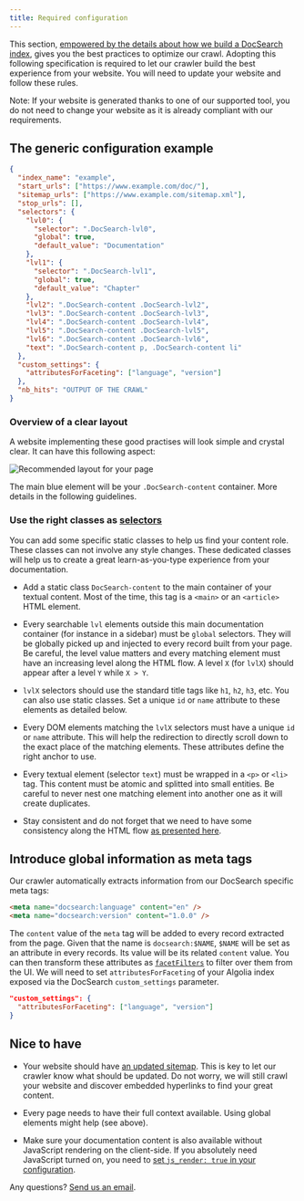 ```yaml
---
title: Required configuration
---
```


This section, [empowered by the details about how we build a DocSearch
index][1], gives you the best practices to optimize our crawl. Adopting this
following specification is required to let our crawler build the best experience
from your website. You will need to update your website and follow these rules.

Note: If your website is generated thanks to one of our supported tool, you do
not need to change your website as it is already compliant with our
requirements.

## The generic configuration example

```json
{
  "index_name": "example",
  "start_urls": ["https://www.example.com/doc/"],
  "sitemap_urls": ["https://www.example.com/sitemap.xml"],
  "stop_urls": [],
  "selectors": {
    "lvl0": {
      "selector": ".DocSearch-lvl0",
      "global": true,
      "default_value": "Documentation"
    },
    "lvl1": {
      "selector": ".DocSearch-lvl1",
      "global": true,
      "default_value": "Chapter"
    },
    "lvl2": ".DocSearch-content .DocSearch-lvl2",
    "lvl3": ".DocSearch-content .DocSearch-lvl3",
    "lvl4": ".DocSearch-content .DocSearch-lvl4",
    "lvl5": ".DocSearch-content .DocSearch-lvl5",
    "lvl6": ".DocSearch-content .DocSearch-lvl6",
    "text": ".DocSearch-content p, .DocSearch-content li"
  },
  "custom_settings": {
    "attributesForFaceting": ["language", "version"]
  },
  "nb_hits": "OUTPUT OF THE CRAWL"
}
```

### Overview of a clear layout

A website implementing these good practises will look simple and crystal clear.
It can have this following aspect:

<img src="https://docsearch.algolia.com/img/assets/recommended-layout.png" alt="Recommended layout for your page"/>

The main blue element will be your `.DocSearch-content` container. More details
in the following guidelines.

### Use the right classes as [selectors][2]

You can add some specific static classes to help us find your content role.
These classes can not involve any style changes. These dedicated classes will
help us to create a great learn-as-you-type experience from your documentation.

- Add a static class `DocSearch-content` to the main container of your textual
  content. Most of the time, this tag is a `<main>` or an `<article>` HTML
  element.

- Every searchable `lvl` elements outside this main documentation container (for
  instance in a sidebar) must be `global` selectors. They will be globally
  picked up and injected to every record built from your page. Be careful, the
  level value matters and every matching element must have an increasing level
  along the HTML flow. A level `X` (for `lvlX`) should appear after a level `Y`
  while `X > Y`.

- `lvlX` selectors should use the standard title tags like `h1`, `h2`, `h3`,
  etc. You can also use static classes. Set a unique `id` or `name` attribute to
  these elements as detailed below.

- Every DOM elements matching the `lvlX` selectors must have a unique `id` or
  `name` attribute. This will help the redirection to directly scroll down to
  the exact place of the matching elements. These attributes define the right
  anchor to use.

- Every textual element (selector `text`) must be wrapped in a `<p>` or `<li>`
  tag. This content must be atomic and splitted into small entities. Be careful
  to never nest one matching element into another one as it will create
  duplicates.

- Stay consistent and do not forget that we need to have some consistency along
  the HTML flow [as presented here][1].

## Introduce global information as meta tags

Our crawler automatically extracts information from our DocSearch specific meta
tags:

```html
<meta name="docsearch:language" content="en" />
<meta name="docsearch:version" content="1.0.0" />
```

The `content` value of the `meta` tag will be added to every record extracted
from the page. Given that the name is `docsearch:$NAME`, `$NAME` will be set as
an attribute in every records. Its value will be its related `content` value.
You can then transform these attributes as [`facetFilters`][3] to filter over
them from the UI. We will need to set `attributesForFaceting` of your Algolia
index exposed via the DocSearch `custom_settings` parameter.

```json
"custom_settings": {
  "attributesForFaceting": ["language", "version"]
}
```

## Nice to have

- Your website should have [an updated sitemap][4]. This is key to let our
  crawler know what should be updated. Do not worry, we will still crawl your
  website and discover embedded hyperlinks to find your great content.

- Every page needs to have their full context available. Using global elements
  might help (see above).

- Make sure your documentation content is also available without JavaScript
  rendering on the client-side. If you absolutely need JavaScript turned on, you
  need to [set `js_render: true` in your configuration][5].

Any questions? [Send us an email][6].

[1]: how-do-we-build-an-index.md
[2]: config-file.md
[3]: https://www.algolia.com/doc/guides/searching/filtering/#facet-filters
[4]: https://www.sitemaps.org/
[5]: config-file.md
[6]: mailto:DocSearch@algolia.com
